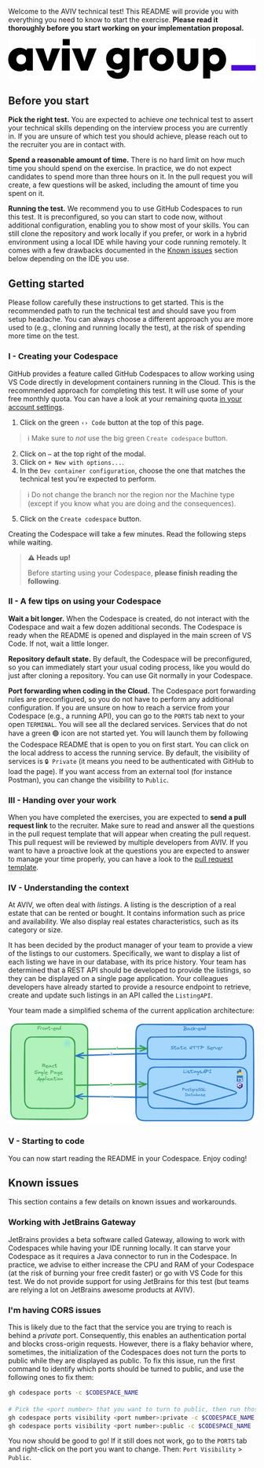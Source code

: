 Welcome to the AVIV technical test! This README will provide you with everything you need to know to start the exercise.
**Please read it thoroughly before you start working on your implementation proposal.**

![AVIV logo](./docs/aviv-logo.svg)

## Before you start

**Pick the right test.** You are expected to achieve *one* technical test to assert your technical skills depending on the interview process you are currently in. If you are unsure of which test you should achieve, please reach out to the recruiter you are in contact with.

**Spend a reasonable amount of time.** There is no hard limit on how much time you should spend on the exercise. In practice, we do not expect candidates
to spend more than three hours on it. In the pull request you will create, a few questions will be asked, including the amount of time you spent on it.

**Running the test.** We recommend you to use GitHub Codespaces to run this test. It is preconfigured, so you can start to code now, without additional configuration, enabling you
to show most of your skills. You can still clone the repository and work locally if you prefer, or work in a hybrid environment using
a local IDE while having your code running remotely. It comes with a few drawbacks documented in the [Known issues](#known-issues) section below depending on the IDE you use.

## Getting started

Please follow carefully these instructions to get started. This is the recommended path to run the technical test and should save you from setup headache.
You can always choose a different approach you are more used to (e.g., cloning and running locally the test), at the risk of spending more time on the test.

### I - Creating your Codespace

GitHub provides a feature called GitHub Codespaces to allow working using VS Code directly in development containers running in the Cloud. This is the recommended approach for
completing this test. It will use some of your free monthly quota. You can have a look at your remaining quota [in your account settings](https://github.com/settings/billing#usage).

1. Click on the green `‹› Code` button at the top of this page.
> ℹ️ Make sure to *not* use the big green `Create codespace` button.
2. Click on `⋯` at the top right of the modal.
3. Click on `+ New with options...`.
4. In the `Dev container configuration`, choose the one that matches the technical test you're expected to perform.
> ℹ️ Do not change the branch nor the region nor the Machine type (except if you know what you are doing and the consequences).
5. Click on the `Create codespace` button.

Creating the Codespace will take a few minutes. Read the following steps while waiting.

> **⚠️ Heads up!**
> 
> Before starting using your Codespace, **please finish reading the following**.

### II - A few tips on using your Codespace

**Wait a bit longer.** When the Codespace is created, do not interact with the Codespace and wait a few dozen additional seconds. The Codespace is ready when the README is opened and displayed in the main screen of VS Code. If not, wait a little longer.

**Repository default state.** By default, the Codespace will be preconfigured, so you can immediately start your usual coding process, like you would do just after cloning a repository. You can use Git normally in your Codespace.

**Port forwarding when coding in the Cloud.** The Codespace port forwarding rules are preconfigured, so you do not have to perform
any additional configuration. If you are unsure on how to reach a service from your Codespace (e.g., a running API), you can go to the `PORTS` tab next to your open `TERMINAL`. You will see
all the declared services. Services that do not have a green 🟢 icon are not started yet. You will launch them by following the Codespace README that is open to you on first start. You can click on the local address to access the running service. By default, the visibility of services is `🔒 Private` (it means you need to
be authenticated with GitHub to load the page). If you want access from an external tool (for instance Postman), you can change the visibility to `Public`.

### III - Handing over your work

When you have completed the exercises, you are expected to **send a pull request link** to the recruiter. Make sure to read and answer all the questions in the
pull request template that will appear when creating the pull request. This pull request will be reviewed by multiple developers from AVIV. If you want to have
a proactive look at the questions you are expected to answer to manage your time properly, you can have a look to the [pull request template](./.github/pull_request_template.md).

### IV - Understanding the context

At AVIV, we often deal with _listings_. A listing is the description of a real estate that can be rented or bought. It
contains information such as price and availability. We also display real estates characteristics, such as its category
or size.

It has been decided by the product manager of your team to provide a view of the listings to our customers. Specifically, we want to display
a list of each listing we have in our database, with its price history. Your team has determined that a REST
API should be developed to provide the listings, so they can be displayed on a single page application. Your colleagues developers have
already started to provide a resource endpoint to retrieve, create and update such listings in an API called the
`ListingAPI`.

Your team made a simplified schema of the current application architecture:

![Application Architecture](./docs/application-architecture.png "Application Architecture")

### V - Starting to code

You can now start reading the README in your Codespace. Enjoy coding!

## Known issues

This section contains a few details on known issues and workarounds.

### Working with JetBrains Gateway

JetBrains provides a beta software called Gateway, allowing to work with Codespaces while having your IDE running locally. It can starve your Codespace as it
requires a Java connector to run in the Codespace. In practice, we advise to either increase the CPU and RAM of your Codespace (at the risk of burning your free
credit faster) or go with VS Code for this test. We do not provide support for using JetBrains for this test (but teams are relying a lot on JetBrains awesome 
products at AVIV).

### I'm having CORS issues

This is likely due to the fact that the service you are trying to reach is behind a _private_ port. Consequently, this enables an authentication portal
and blocks cross-origin requests. However, there is a flaky behavior where, sometimes, the initialization of the Codespaces does not turn the ports to public
while they are displayed as public. To fix this issue, run the first command to identify which ports should be turned to public, and use the following ones
to fix them:

```sh
gh codespace ports -c $CODESPACE_NAME

# Pick the <port number> that you want to turn to public, then run those two commands:
gh codespace ports visibility <port number>:private -c $CODESPACE_NAME
gh codespace ports visibility <port number>:public -c $CODESPACE_NAME
```

You now should be good to go! If it still does not work, go to the `PORTS` tab and right-click on the port you want to change. Then: `Port Visibility` > `Public`.
